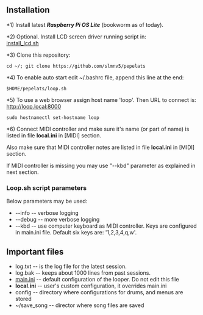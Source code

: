 ## Installation

*1) Install latest **_Raspberry Pi OS Lite_** (bookworm as of today).

*2) Optional. Install LCD screen driver running script in:  
[install_lcd.sh](../etc/scripts/install_lcd.sh)

*3) Clone this repository:

```
cd ~/; git clone https://github.com/slmnv5/pepelats
```

*4) To enable auto start edit ~/.bashrc file, append this line at the end:

```
$HOME/pepelats/loop.sh
```

*5) To use a web browser assign host name 'loop'. Then URL to connect is: http://loop.local:8000

```
sudo hostnamectl set-hostname loop
```

*6) Connect MIDI controller and make sure it's name (or part of name) is listed in file **local.ini**
in [MIDI] section.

Also make sure that MIDI controller notes are listed in file **local.ini** in [MIDI] section.

If MIDI controller is missing you may use "--kbd" parameter as explained in next section.

### Loop.sh script parameters

Below parameters may be used:

- --info -- verbose logging
- --debug -- more verbose logging
- --kbd -- use computer keyboard as MIDI controller. Keys are configured in main.ini file.
  Default six keys are: '1,2,3,4,q,w'.

## Important files

- log.txt -- is the log file for the latest session.
- log.bak -- keeps about 1000 lines from past sessions.
- [main.ini](./../main.ini) -- default configuration of the looper. Do not edit this file
- **local.ini** -- user's custom configuration, it overrides main.ini
- config -- directory where configurations for drums, and menus are stored
- ~/save_song -- director where song files are saved
